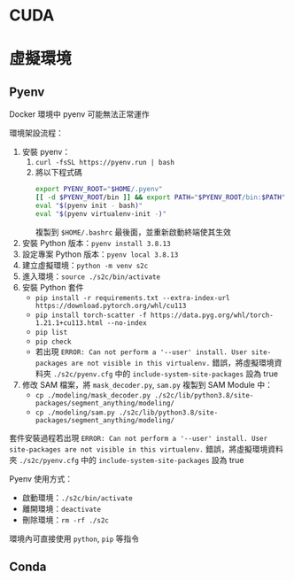
# CUDA

# 虛擬環境
## Pyenv

Docker 環境中 pyenv 可能無法正常運作

環境架設流程：
1. 安裝 pyenv：
    1. `curl -fsSL https://pyenv.run | bash`
    2. 將以下程式碼
        ```bash
        export PYENV_ROOT="$HOME/.pyenv"
        [[ -d $PYENV_ROOT/bin ]] && export PATH="$PYENV_ROOT/bin:$PATH"
        eval "$(pyenv init - bash)"
        eval "$(pyenv virtualenv-init -)"
        ```
        複製到 `$HOME/.bashrc` 最後面，並重新啟動終端使其生效
2. 安裝 Python 版本：`pyenv install 3.8.13`
3. 設定專案 Python 版本：`pyenv local 3.8.13`
4. 建立虛擬環境：`python -m venv s2c `
5. 進入環境：`source ./s2c/bin/activate`
6. 安裝 Python 套件
    - `pip install -r requirements.txt --extra-index-url https://download.pytorch.org/whl/cu113`
    - `pip install torch-scatter -f https://data.pyg.org/whl/torch-1.21.1+cu113.html --no-index`
    - `pip list`
    - `pip check`
    - 若出現 `ERROR: Can not perform a '--user' install. User site-packages are not visible in this virtualenv.` 錯誤，將虛擬環境資料夾 `./s2c/pyenv.cfg` 中的 `include-system-site-packages` 設為 true
7. 修改 SAM 檔案，將 `mask_decoder.py`, `sam.py` 複製到 SAM Module 中：
    - `cp ./modeling/mask_decoder.py ./s2c/lib/python3.8/site-packages/segment_anything/modeling/`
    - `cp ./modeling/sam.py ./s2c/lib/python3.8/site-packages/segment_anything/modeling/`

套件安裝過程若出現 `ERROR: Can not perform a '--user' install. User site-packages are not visible in this virtualenv.` 錯誤，將虛擬環境資料夾 `./s2c/pyenv.cfg` 中的 `include-system-site-packages` 設為 true

Pyenv 使用方式：
- 啟動環境：`./s2c/bin/activate`
- 離開環境：`deactivate`
- 刪除環境：`rm -rf ./s2c`

環境內可直接使用 `python`, `pip` 等指令

## Conda